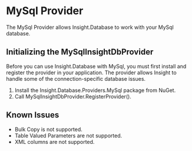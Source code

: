 # MySql Provider #

The MySql Provider allows Insight.Database to work with your MySql database.

## Initializing the MySqlInsightDbProvider ##

Before you can use Insight.Database with MySql, you must first install and register the provider in your application. The provider allows Insight to handle some of the connection-specific database issues.

1. Install the Insight.Database.Providers.MySql package from NuGet.
2. Call MySqlInsightDbProvider.RegisterProvider(). 

## Known Issues ##

* Bulk Copy is not supported.
* Table Valued Parameters are not supported.
* XML columns are not supported.